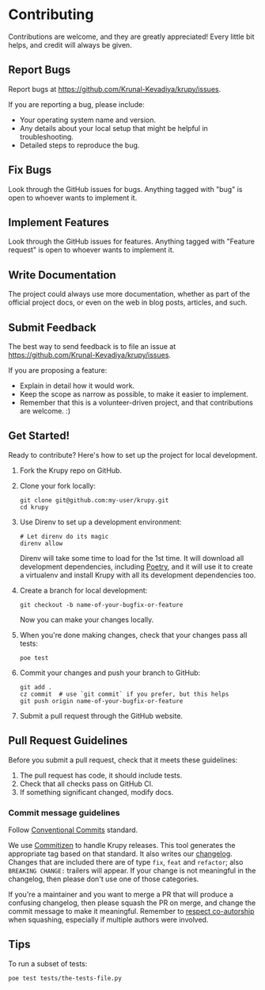 # Contributing

Contributions are welcome, and they are greatly appreciated! Every little bit helps, and
credit will always be given.

## Report Bugs

Report bugs at <https://github.com/Krunal-Kevadiya/krupy/issues>.

If you are reporting a bug, please include:

- Your operating system name and version.
- Any details about your local setup that might be helpful in troubleshooting.
- Detailed steps to reproduce the bug.

## Fix Bugs

Look through the GitHub issues for bugs. Anything tagged with "bug" is open to whoever
wants to implement it.

## Implement Features

Look through the GitHub issues for features. Anything tagged with "Feature request" is
open to whoever wants to implement it.

## Write Documentation

The project could always use more documentation, whether as part of the official project
docs, or even on the web in blog posts, articles, and such.

## Submit Feedback

The best way to send feedback is to file an issue at
<https://github.com/Krunal-Kevadiya/krupy/issues>.

If you are proposing a feature:

- Explain in detail how it would work.
- Keep the scope as narrow as possible, to make it easier to implement.
- Remember that this is a volunteer-driven project, and that contributions are
  welcome. :)

## Get Started!

Ready to contribute? Here's how to set up the project for local development.

1.  Fork the Krupy repo on GitHub.
1.  Clone your fork locally:

    ```shell
    git clone git@github.com:my-user/krupy.git
    cd krupy
    ```

1.  Use Direnv to set up a development environment:

    ```shell
    # Let direnv do its magic
    direnv allow
    ```

    Direnv will take some time to load for the 1st time. It will download all
    development dependencies, including [Poetry](https://python-poetry.org/), and it
    will use it to create a virtualenv and install Krupy with all its development
    dependencies too.

1.  Create a branch for local development:

    ```shell
    git checkout -b name-of-your-bugfix-or-feature
    ```

    Now you can make your changes locally.

1.  When you're done making changes, check that your changes pass all tests:

    ```shell
    poe test
    ```

1.  Commit your changes and push your branch to GitHub:

    ```shell
    git add .
    cz commit  # use `git commit` if you prefer, but this helps
    git push origin name-of-your-bugfix-or-feature
    ```

1.  Submit a pull request through the GitHub website.

## Pull Request Guidelines

Before you submit a pull request, check that it meets these guidelines:

1.  The pull request has code, it should include tests.
1.  Check that all checks pass on GitHub CI.
1.  If something significant changed, modify docs.

### Commit message guidelines

Follow [Conventional Commits](https://www.conventionalcommits.org/en/v1.0.0/) standard.

We use [Commitizen](https://commitizen-tools.github.io/commitizen/) to handle Krupy
releases. This tool generates the appropriate tag based on that standard. It also writes
our [changelog](CHANGELOG.md). Changes that are included there are of type `fix`, `feat`
and `refactor`; also `BREAKING CHANGE:` trailers will appear. If your change is not
meaningful in the changelog, then please don't use one of those categories.

If you're a maintainer and you want to merge a PR that will produce a confusing
changelog, then please squash the PR on merge, and change the commit message to make it
meaningful. Remember to
[respect co-autorship](https://docs.github.com/en/pull-requests/committing-changes-to-your-project/creating-and-editing-commits/creating-a-commit-with-multiple-authors)
when squashing, especially if multiple authors were involved.

## Tips

To run a subset of tests:

```shell
poe test tests/the-tests-file.py
```
